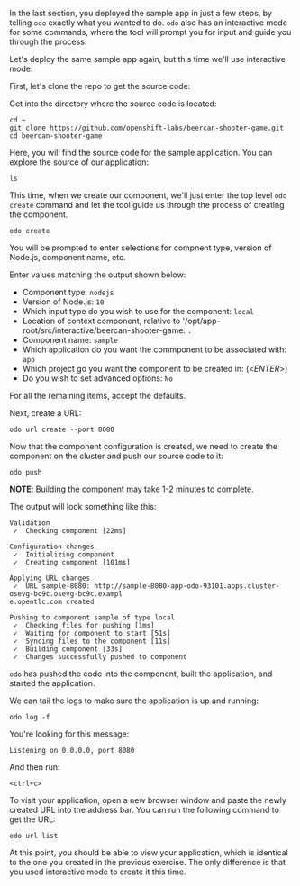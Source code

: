 In the last section, you deployed the sample app in just a few steps, by telling `odo` exactly what you wanted to do. `odo` also has an interactive mode for some commands, where the tool will prompt you for input and guide you through the process. 

Let's deploy the same sample app again, but this time we'll use interactive mode.

First, let's clone the repo to get the source code:



Get into the directory where the source code is located:

```execute-1
cd ~
git clone https://github.com/openshift-labs/beercan-shooter-game.git
cd beercan-shooter-game
```

Here, you will find the source code for the sample application. You can explore the source of our application:

```execute-1
ls
```

This time, when we create our component, we'll just enter the top level `odo create` command and let the tool guide us through the process of creating the component.

```execute-1
odo create
```

You will be prompted to enter selections for compnent type, version of Node.js, component name, etc.

Enter values matching the output shown below:

- Component type: `nodejs`
- Version of Node.js: `10`
- Which input type do you wish to use for the component: `local`
- Location of context component, relative to '/opt/app-root/src/interactive/beercan-shooter-game: `.`
- Component name: `sample`
- Which application do you want the commponent to be associated with: `app`
- Which project go you want the component to be created in: (<_ENTER_>)
- Do you wish to set advanced options: `No`

For all the remaining items, accept the defaults.

Next, create a URL:

```execute-1
odo url create --port 8080
```
Now that the component configuration is created, we need to create the component on the cluster and push our source code to it:

```execute-1
odo push
```

__NOTE__: Building the component may take 1-2 minutes to complete.

The output will look something like this:

```
Validation
 ✓  Checking component [22ms]

Configuration changes
 ✓  Initializing component
 ✓  Creating component [101ms]

Applying URL changes
 ✓  URL sample-8080: http://sample-8080-app-odo-93101.apps.cluster-osevg-bc9c.osevg-bc9c.exampl
e.opentlc.com created

Pushing to component sample of type local
 ✓  Checking files for pushing [1ms]
 ✓  Waiting for component to start [51s]
 ✓  Syncing files to the component [11s]
 ✓  Building component [33s]
 ✓  Changes successfully pushed to component
 ```

`odo` has pushed the code into the component, built the application, and started the application.

We can tail the logs to make sure the application is up and running:

```execute-1
odo log -f
```

You're looking for this message:

```
Listening on 0.0.0.0, port 8080
```

And then run:

```execute-1
<ctrl+c>
```

To visit your application, open a new browser window and paste the newly created URL into the address bar. You can run the following command to get the URL:

```execute-1
odo url list
```

At this point, you should be able to view your application, which is identical to the one you created in the previous exercise. The only difference is that you used interactive mode to create it this time.
